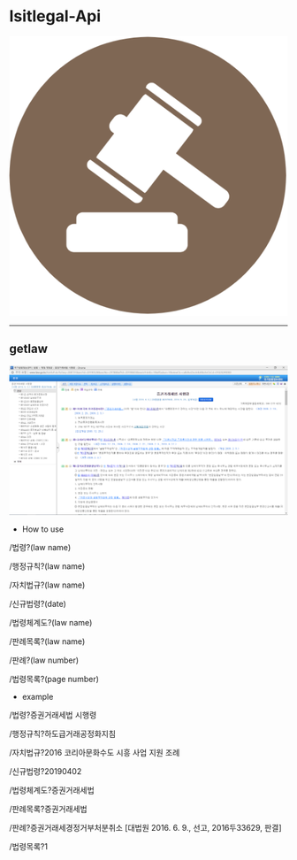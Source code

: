 # Isitlegal-Api

![logo](./img/Isitlegal_logo.PNG)

----

## getlaw

![getlawcontent](./img/getlaw_pic.PNG)

* How to use

/법령?(law name)

/행정규칙?(law name)

/자치법규?(law name)

/신규법령?(date)

/법령체계도?(law name)

/판례목록?(law name)

/판례?(law number)

/법령목록?(page number)

* example

/법령?증권거래세법 시행령

/행정규칙?하도급거래공정화지침

/자치법규?2016 코리아문화수도 시흥 사업 지원 조례

/신규법령?20190402

/법령체계도?증권거래세법

/판례목록?증권거래세법

/판례?증권거래세경정거부처분취소 [대법원 2016. 6. 9., 선고, 2016두33629, 판결]

/법령목록?1

